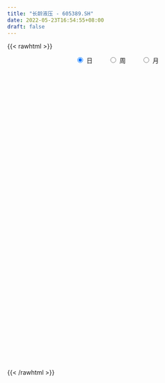 ```yaml
---
title: "长龄液压 - 605389.SH"
date: 2022-05-23T16:54:55+08:00
draft: false
---
```

{{< rawhtml >}}
    <div style="text-align: center">
        <label style="padding: 1rem;"><input style="margin-right: .5rem" type="radio" name="period" value="D" checked onclick="period_change(this)">日</label>
        <label style="padding: 1rem;"><input style="margin-right: .5rem" type="radio" name="period" value="W" onclick="period_change(this)">周</label>
        <label style="padding: 1rem;"><input style="margin-right: .5rem" type="radio" name="period" value="M" onclick="period_change(this)">月</label>
    </div>
    <div id="chart" style="height: 700px;"></div> 
    <script type="text/javascript">
        const D_v = [13403.27,26815.65,24101.14,26166.95,17252.53,18150.36,13635.96,12840.23,16609.92,12141.18,21136.01,15408.97,15176.77,13261.7,12049.44,40411.15,42694.57,39339.98,30309.21,31139.6,19080.95,13571.12,18367.07,14530.81,12487.03,13224.58,13496.95,10340.49,9659.22,9157.43,11276.62,29116.46,14051.99,12863.29,13284.78,13724.13,11887.88,8413.1,8761.85,9790.37,10187.94,8069.64,8228.83,8582.03,9807.91,8999.05,21972.57,11993.85,5647.52,9403.95,10021.71,9789.91,11733.96,8665.69,6961.91,11112.55,7828.38,27997.53,30719.82,18209.6,13160.79,10555.47,18458.37,11550.66,12583.61,8651.16,9633.37,19076.35,20701.47,13121.43,12326.56,10458.32,17554.17,44619.57,38234.69,24461.21,17650.05,12443.14,24937.23,14682.95,12320.08,9166.86,13213.57,8172.41,21400.29,9941.59,11847.31,9222.74,8119.77,6514.07,7665.84,6001.93,5715.0,4848.36,4235.83,7242.98,2504.4,4337.73,2418.29,2949.16,4014.63,3678.12,3461.12,4431.67,3594.78,2518.5,3035.88,3404.24,2215.0,3966.43,2903.67,9453.07,6928.73,5023.09,4215.88,3920.01,3649.97,2943.77,3034.15,3290.08,3171.26,4340.27,4888.43,5276.35,14981.03,9557.93,6090.09,4257.21,4876.0,7694.15,5820.49,7315.46,5079.99,12184.83,6198.84,6337.21,5585.56,3876.88,6796.27,3858.12,5321.12,6006.87,4493.56,10879.52,6631.0,7664.0,4666.4,6053.17,4590.68,8147.0,3851.56,3639.09,4569.4,5165.39,6904.54,3107.12,2104.64,2091.72,3126.32,3506.4,3876.4,5848.93,3965.93,13862.0,12760.4,8457.49,5827.56,16472.96,11462.88,6206.84,5838.0,4723.0,6003.83,4546.0,3128.21,5648.0,2556.96,4715.25,2590.09,3095.39,4370.0,3100.67,2358.83,3103.83,1902.84,4738.56,5101.06,3587.56,2369.56,2831.72,3108.0,2813.97,5995.0,3440.29,2695.16,2027.0,1882.0,1974.84,2595.84,3867.36,3923.0,5691.4,2908.0,2605.4,2166.68,3376.0,2800.08,3450.96,2005.12,1889.0,3322.64,2221.24,2263.64,2256.72,1936.0,2185.0,7082.0,4084.0,2681.84,2774.72,2558.0,6312.6,5705.48,4112.56,2515.0,3353.0,3801.0,2907.0,2330.12,7109.68,5548.44,5164.0,5250.0,5466.0,4865.68,3992.0,3226.68,2877.24,2532.0,2266.56,1952.12,3709.89,1933.0,1887.0,1978.0,2007.0,2058.96,1637.96,2080.12,1822.82]
const D_histogram = [0.0,0.0825481481,0.2002588836,0.3556031364,0.4011242468,0.2881517415,0.2011130744,0.1363417162,-0.0237839223,-0.0942542982,0.0204738905,0.0616995903,0.0386821559,-0.0057035818,-0.0090739528,0.197612926,0.3449638106,0.5520274415,0.6262904212,0.4634094281,0.3612989443,0.237670813,0.1312625637,-0.0822672932,-0.2245542739,-0.3840653098,-0.5349750832,-0.5792873703,-0.5477952615,-0.5037500231,-0.5385131718,-0.3266990916,-0.2476628731,-0.1654450754,-0.193656064,-0.2010930525,-0.2929403114,-0.3415907546,-0.3247376645,-0.2714387891,-0.2855401289,-0.3060350601,-0.2566515164,-0.2254619087,-0.1672300935,-0.1547088073,-0.3032443331,-0.4893663246,-0.5733028027,-0.6264133935,-0.5806862044,-0.5851257382,-0.6749638219,-0.7157155499,-0.762138496,-0.5935180659,-0.4233200253,0.0411289737,0.3943427763,0.5365299369,0.5358586103,0.499981581,0.6521014107,0.7122059212,0.6926322039,0.6340523343,0.5826441861,0.6819641669,0.6181933483,0.5447554429,0.3561856115,0.2423727963,0.5018329189,0.6939668697,0.5016729117,0.3422072459,0.1387832518,0.0298354475,-0.2924983026,-0.4361766921,-0.4912602012,-0.5180775608,-0.3918508911,-0.3170983055,-0.1457020374,-0.0564012665,-0.0862885943,-0.0787127424,-0.1282836881,-0.1884459818,-0.2612360635,-0.2890283872,-0.2456580096,-0.2059847665,-0.2123587298,-0.3003828855,-0.310478527,-0.360476118,-0.3222745419,-0.2204868477,-0.0887833648,-0.0522446791,0.0421892444,0.1340408795,0.1259796763,0.1052082679,0.0894447859,0.0614882441,0.0501890717,0.1117114798,0.1573232504,0.0491758887,-0.1485111835,-0.3239717178,-0.3523966694,-0.2659476477,-0.2620331837,-0.1830987831,-0.1125562,-0.0475239826,-0.0262605804,0.0590501796,0.1594762118,0.2407738677,0.4431178521,0.539959183,0.5439445834,0.5540131983,0.5016482921,0.5176902834,0.4973681509,0.4956668888,0.4618384506,0.4832607069,0.4203022644,0.2768037642,0.1816132889,0.1334028124,0.0332605702,-0.0310781951,-0.1199484114,-0.1375757459,-0.1278189278,-0.0379389096,0.0330797492,0.0738000997,0.0945035774,0.0675368019,0.080874025,0.0094613211,-0.0743347426,-0.1019798769,-0.0799855274,-0.1101735742,-0.2063346362,-0.2477140232,-0.2424509018,-0.228098119,-0.2184914537,-0.1697455157,-0.0928927085,-0.0890321127,-0.047319938,0.0632631749,0.1842686996,0.253989364,0.2777592563,0.3008432703,0.223322402,0.1813874366,0.1137641295,0.0862941626,-0.0270842178,-0.1621378728,-0.2765244704,-0.4045159523,-0.4325713047,-0.5174237397,-0.5180144491,-0.4262893176,-0.2792628353,-0.1876083755,-0.1197208681,-0.1389390102,-0.1163408499,-0.0071875527,0.087331726,0.1030689414,0.1187831545,0.1474283404,0.1051213893,0.1122186565,0.0488218024,0.0089085323,-0.0333589663,-0.0307760977,-0.0039762009,0.0066123257,-0.010122852,0.0022269008,-0.0578288514,-0.189981248,-0.2399845639,-0.2302247845,-0.283187282,-0.3643829451,-0.3318287217,-0.2748772327,-0.2011639406,-0.1311993572,-0.0509986051,0.0277008996,0.0323476806,0.0476982276,0.0273627913,0.0156580259,0.1184307216,0.1520047827,0.1707325016,0.2126073106,0.1559059872,0.2251073145,0.2363405305,0.2426599342,0.197151863,0.1715115483,0.079505077,0.0009594619,-0.0133415375,0.0261683664,-0.0361038327,-0.1518044397,-0.4075389926,-0.6741679076,-0.7489548093,-0.8235921789,-0.7289728579,-0.5781522414,-0.43698488,-0.26104717,-0.0968329343,0.0427111022,0.1504453866,0.2360804899,0.2926262195,0.3139064089,0.3431606739,0.342550237,0.3645921005,0.3937401238]
const D_fast = [0.0,0.1031851852,0.2709606416,0.5152056784,0.6610078505,0.6200732806,0.5833128821,0.552626953,0.3865553339,0.2925213835,0.4123680447,0.4690186421,0.4556717466,0.4098601135,0.4042212543,0.6603113646,0.8939032019,1.2389736931,1.4698092781,1.4227806421,1.4109948943,1.3467844663,1.2731918579,1.0390951777,0.8406696285,0.5851422651,0.300488721,0.1113545913,0.0058978847,-0.0759943827,-0.2453858243,-0.1152465171,-0.0981260169,-0.057269488,-0.1338944926,-0.1916047442,-0.356687081,-0.4907352128,-0.5550665388,-0.5696273607,-0.6551137327,-0.7521174289,-0.7668967644,-0.7920726339,-0.7756483421,-0.8018042577,-1.0261508667,-1.3346144394,-1.5618766181,-1.7715905574,-1.8710349194,-2.0217558877,-2.2803349268,-2.5000155423,-2.7369731124,-2.7167321988,-2.6523641645,-2.1776329221,-1.7258334254,-1.4495137806,-1.3162204546,-1.2271020886,-0.9119569063,-0.6738009155,-0.5202165818,-0.4202833678,-0.3260304695,-0.0562194469,0.0345580715,0.0973090268,-0.0022144017,-0.0554340178,0.3294843345,0.6951100027,0.6282342727,0.5543204184,0.3855922372,0.2841032948,-0.111355031,-0.3640775935,-0.5419761529,-0.6983129028,-0.6700489558,-0.6745709465,-0.5396001877,-0.4643997336,-0.5158592098,-0.5279615436,-0.6096034114,-0.7168772005,-0.854976298,-0.9550257186,-0.9730698433,-0.9848927918,-1.0443564376,-1.2074763147,-1.295191588,-1.4353082085,-1.4776752678,-1.4310092856,-1.3215016438,-1.298024128,-1.1930428933,-1.0676810383,-1.0442473224,-1.0387166638,-1.0321189494,-1.0447034301,-1.0434553346,-0.9540050566,-0.8690624734,-0.9649158629,-1.199730731,-1.4561841947,-1.5727083137,-1.5527462039,-1.6143400358,-1.581180331,-1.5387767978,-1.4856255762,-1.470927319,-1.3708540142,-1.230558929,-1.0890678061,-0.7759443588,-0.5441132321,-0.4041416858,-0.2555697713,-0.1825226045,-0.0370580424,0.0669618629,0.189177323,0.2708084975,0.4130459305,0.455163054,0.3808654949,0.3310783418,0.3162185684,0.2243914688,0.1522831547,0.0334258355,-0.0185954354,-0.0407933493,0.0396019416,0.1188905376,0.178060913,0.2223902851,0.21230771,0.2458634395,0.1768160658,0.0744363164,0.0212962129,0.0232941806,-0.0344372598,-0.1821819809,-0.2854898736,-0.3408394777,-0.3835112247,-0.4285274228,-0.4222178637,-0.3685882336,-0.386985666,-0.3571034758,-0.2307045692,-0.0636318695,0.0695861358,0.1627958422,0.2610906738,0.2394004059,0.2428122997,0.203630025,0.1977335987,0.0775841639,-0.0980039593,-0.2815216745,-0.5106421445,-0.6468403231,-0.861048693,-0.9911430147,-1.0059902125,-0.9287794391,-0.8840270732,-0.8460697828,-0.9000226775,-0.9065097297,-0.7991533206,-0.6828011105,-0.6412966597,-0.5958866579,-0.5303843869,-0.5464109907,-0.5112590594,-0.5624504629,-0.6001365999,-0.6507438401,-0.6558549959,-0.6300491493,-0.6178075414,-0.6370734321,-0.6241669541,-0.6986799191,-0.8783276277,-0.9883270845,-1.0361235013,-1.1598828193,-1.3321742186,-1.3825771757,-1.3943449948,-1.3709226879,-1.3337579438,-1.266306843,-1.1806821134,-1.1679484123,-1.1406733084,-1.1541680469,-1.1619583058,-1.0295779297,-0.9580026729,-0.8965918287,-0.801565192,-0.8192900186,-0.6938118626,-0.623493514,-0.5565091268,-0.5527292323,-0.5354916598,-0.6076218619,-0.6859276115,-0.7035639953,-0.6575119998,-0.7288101571,-0.882461874,-1.240081175,-1.675252067,-1.937277671,-2.2178130854,-2.3054369788,-2.2991544226,-2.2672332812,-2.1565573638,-2.0165513617,-1.8663295496,-1.7209839185,-1.5763286928,-1.4466264083,-1.3468696167,-1.2318251832,-1.1467980609,-1.0336081723,-0.906025118]
const D_slow = [0.0,0.020637037,0.0707017579,0.159602542,0.2598836037,0.3319215391,0.3821998077,0.4162852368,0.4103392562,0.3867756816,0.3918941542,0.4073190518,0.4169895908,0.4155636953,0.4132952071,0.4626984386,0.5489393913,0.6869462516,0.8435188569,0.959371214,1.04969595,1.1091136533,1.1419292942,1.1213624709,1.0652239024,0.9692075749,0.8354638042,0.6906419616,0.5536931462,0.4277556404,0.2931273475,0.2114525746,0.1495368563,0.1081755874,0.0597615714,0.0094883083,-0.0637467696,-0.1491444582,-0.2303288743,-0.2981885716,-0.3695736038,-0.4460823688,-0.5102452479,-0.5666107251,-0.6084182485,-0.6470954503,-0.7229065336,-0.8452481148,-0.9885738154,-1.1451771638,-1.2903487149,-1.4366301495,-1.6053711049,-1.7842999924,-1.9748346164,-2.1232141329,-2.2290441392,-2.2187618958,-2.1201762017,-1.9860437175,-1.8520790649,-1.7270836697,-1.564058317,-1.3860068367,-1.2128487857,-1.0543357021,-0.9086746556,-0.7381836139,-0.5836352768,-0.4474464161,-0.3584000132,-0.2978068141,-0.1723485844,0.001143133,0.126561361,0.2121131724,0.2468089854,0.2542678473,0.1811432716,0.0720990986,-0.0507159517,-0.1802353419,-0.2781980647,-0.3574726411,-0.3938981504,-0.407998467,-0.4295706156,-0.4492488012,-0.4813197232,-0.5284312187,-0.5937402345,-0.6659973314,-0.7274118337,-0.7789080254,-0.8319977078,-0.9070934292,-0.9847130609,-1.0748320905,-1.1554007259,-1.2105224378,-1.232718279,-1.2457794488,-1.2352321377,-1.2017219178,-1.1702269987,-1.1439249318,-1.1215637353,-1.1061916743,-1.0936444063,-1.0657165364,-1.0263857238,-1.0140917516,-1.0512195475,-1.1322124769,-1.2203116443,-1.2867985562,-1.3523068521,-1.3980815479,-1.4262205979,-1.4381015935,-1.4446667386,-1.4299041937,-1.3900351408,-1.3298416739,-1.2190622108,-1.0840724151,-0.9480862692,-0.8095829697,-0.6841708966,-0.5547483258,-0.430406288,-0.3064895658,-0.1910299532,-0.0702147764,0.0348607897,0.1040617307,0.1494650529,0.182815756,0.1911308986,0.1833613498,0.1533742469,0.1189803105,0.0870255785,0.0775408511,0.0858107884,0.1042608134,0.1278867077,0.1447709082,0.1649894144,0.1673547447,0.148771059,0.1232760898,0.103279708,0.0757363144,0.0241526553,-0.0377758504,-0.0983885759,-0.1554131056,-0.2100359691,-0.252472348,-0.2756955251,-0.2979535533,-0.3097835378,-0.2939677441,-0.2479005692,-0.1844032282,-0.1149634141,-0.0397525965,0.016078004,0.0614248631,0.0898658955,0.1114394361,0.1046683817,0.0641339135,-0.0049972041,-0.1061261922,-0.2142690184,-0.3436249533,-0.4731285656,-0.579700895,-0.6495166038,-0.6964186977,-0.7263489147,-0.7610836673,-0.7901688797,-0.7919657679,-0.7701328364,-0.7443656011,-0.7146698124,-0.6778127273,-0.65153238,-0.6234777159,-0.6112722653,-0.6090451322,-0.6173848738,-0.6250788982,-0.6260729484,-0.624419867,-0.62695058,-0.6263938548,-0.6408510677,-0.6883463797,-0.7483425207,-0.8058987168,-0.8766955373,-0.9677912735,-1.050748454,-1.1194677621,-1.1697587473,-1.2025585866,-1.2153082379,-1.208383013,-1.2002960929,-1.188371536,-1.1815308382,-1.1776163317,-1.1480086513,-1.1100074556,-1.0673243302,-1.0141725026,-0.9751960058,-0.9189191771,-0.8598340445,-0.799169061,-0.7498810952,-0.7070032082,-0.6871269389,-0.6868870734,-0.6902224578,-0.6836803662,-0.6927063244,-0.7306574343,-0.8325421825,-1.0010841594,-1.1883228617,-1.3942209064,-1.5764641209,-1.7210021813,-1.8302484012,-1.8955101938,-1.9197184273,-1.9090406518,-1.8714293051,-1.8124091827,-1.7392526278,-1.6607760256,-1.5749858571,-1.4893482979,-1.3982002728,-1.2997652418]
const D_data = [['2021-05-12', 56.5174, 57.204, 56.1791, 57.2836],['2021-05-13', 56.7164, 58.4975, 56.2786, 60.2886],['2021-05-14', 58.0299, 59.602, 57.4826, 60.6468],['2021-05-17', 58.9055, 61.0547, 58.1095, 62.6866],['2021-05-18', 60.995, 60.5572, 60.1891, 62.0398],['2021-05-19', 60.4279, 58.7065, 58.5075, 61.2935],['2021-05-20', 58.6866, 58.7363, 58.2886, 59.5224],['2021-05-21', 58.7662, 58.796, 58.4378, 59.5025],['2021-05-24', 58.7065, 57.0945, 56.8458, 58.806],['2021-05-25', 57.3134, 57.602, 56.7761, 57.7015],['2021-05-26', 57.791, 60.0697, 57.6119, 60.4179],['2021-05-27', 60.0498, 59.6617, 59.3035, 60.4677],['2021-05-28', 59.204, 59.005, 58.8458, 60.2388],['2021-05-31', 59.4925, 58.6269, 57.7413, 59.4925],['2021-06-01', 58.3184, 59.0647, 58.3184, 59.3234],['2021-06-02', 59.1045, 62.3881, 58.01, 63.6617],['2021-06-03', 61.592, 62.8955, 61.4726, 65.194],['2021-06-04', 62.4876, 65.0547, 61.5821, 65.8308],['2021-06-07', 65.2637, 64.7363, 63.6517, 66.1592],['2021-06-08', 64.1891, 62.0896, 61.801, 64.9552],['2021-06-09', 61.7413, 62.607, 61.3035, 63.1841],['2021-06-10', 62.1891, 62.1194, 61.9104, 63.0647],['2021-06-11', 61.791, 62.0199, 60.6368, 62.0896],['2021-06-15', 61.99, 59.99, 59.8806, 61.99],['2021-06-16', 59.592, 59.9502, 58.3085, 60.8955],['2021-06-17', 59.5522, 58.8159, 58.597, 60.5771],['2021-06-18', 59.1045, 57.8408, 57.7114, 59.1045],['2021-06-21', 57.6617, 58.3085, 57.3134, 58.5771],['2021-06-22', 58.38, 58.86, 58.05, 59.96],['2021-06-23', 58.99, 58.87, 58.29, 59.39],['2021-06-24', 59.28, 57.54, 57.54, 59.3],['2021-06-25', 57.71, 60.8, 56.38, 62.22],['2021-06-28', 60.7, 59.72, 59.57, 60.7],['2021-06-29', 59.76, 60.05, 59.04, 60.99],['2021-06-30', 59.91, 58.68, 58.5, 60.24],['2021-07-01', 58.52, 58.69, 57.71, 59.99],['2021-07-02', 58.03, 57.16, 57.01, 58.58],['2021-07-05', 57.12, 57.05, 56.68, 57.59],['2021-07-06', 57.36, 57.49, 56.69, 57.88],['2021-07-07', 57.2, 57.86, 57.09, 57.97],['2021-07-08', 58.02, 56.85, 56.8, 58.03],['2021-07-09', 56.79, 56.38, 56.02, 56.79],['2021-07-12', 56.69, 57.04, 56.15, 57.5],['2021-07-13', 57.18, 56.76, 56.3, 57.41],['2021-07-14', 56.8, 57.1, 56.35, 57.47],['2021-07-15', 56.81, 56.5, 56.11, 56.97],['2021-07-16', 56.54, 53.83, 53.53, 56.54],['2021-07-19', 53.18, 52.02, 51.53, 53.83],['2021-07-20', 51.77, 52.01, 51.55, 52.6],['2021-07-21', 52.4, 51.39, 51.32, 52.4],['2021-07-22', 51.29, 51.95, 50.2, 52.3],['2021-07-23', 51.75, 50.77, 50.61, 52.38],['2021-07-26', 50.55, 48.72, 48.27, 50.6],['2021-07-27', 48.72, 48.18, 48.06, 50.17],['2021-07-28', 48.17, 47.01, 46.71, 48.2],['2021-07-29', 47.53, 49.2, 47.3, 50.48],['2021-07-30', 48.83, 49.42, 48.38, 49.95],['2021-08-02', 49.41, 54.36, 49.0, 54.36],['2021-08-03', 55.0, 55.05, 54.01, 56.99],['2021-08-04', 54.0, 53.83, 53.62, 55.6],['2021-08-05', 53.52, 52.58, 52.5, 54.3],['2021-08-06', 52.72, 52.2, 51.51, 53.51],['2021-08-09', 52.3, 55.1, 52.21, 55.9],['2021-08-10', 55.23, 54.86, 54.19, 55.42],['2021-08-11', 55.42, 54.35, 53.98, 55.89],['2021-08-12', 54.05, 54.02, 53.6, 54.78],['2021-08-13', 53.91, 54.16, 53.82, 55.32],['2021-08-16', 54.79, 56.57, 54.21, 56.77],['2021-08-17', 56.98, 55.05, 54.9, 58.47],['2021-08-18', 55.05, 54.95, 53.81, 56.5],['2021-08-19', 55.0, 53.1, 53.03, 55.0],['2021-08-20', 53.0, 53.41, 51.96, 53.98],['2021-08-23', 53.88, 58.75, 53.88, 58.75],['2021-08-24', 62.49, 59.6, 58.93, 62.49],['2021-08-25', 56.34, 55.27, 54.62, 57.0],['2021-08-26', 55.27, 55.09, 54.5, 56.48],['2021-08-27', 54.6, 53.78, 53.1, 54.96],['2021-08-30', 53.77, 54.22, 53.08, 54.44],['2021-08-31', 54.0, 50.3, 50.08, 54.19],['2021-09-01', 50.15, 51.0, 49.43, 51.2],['2021-09-02', 51.51, 51.2, 51.0, 52.37],['2021-09-03', 50.7, 50.91, 50.03, 51.92],['2021-09-06', 51.2, 52.7, 51.03, 52.74],['2021-09-07', 52.6, 52.27, 52.01, 52.6],['2021-09-08', 52.53, 53.91, 52.53, 55.55],['2021-09-09', 53.58, 53.45, 53.01, 53.79],['2021-09-10', 53.65, 52.0, 51.87, 53.76],['2021-09-13', 51.88, 52.28, 51.12, 52.5],['2021-09-14', 52.5, 51.3, 50.97, 52.5],['2021-09-15', 51.19, 50.67, 50.52, 51.19],['2021-09-16', 50.8, 49.89, 49.7, 51.05],['2021-09-17', 49.65, 49.87, 49.38, 50.41],['2021-09-22', 49.2, 50.49, 49.2, 50.88],['2021-09-23', 50.5, 50.38, 50.3, 51.18],['2021-09-24', 50.42, 49.61, 49.52, 50.74],['2021-09-27', 49.5, 48.0, 47.45, 49.5],['2021-09-28', 48.64, 48.33, 48.01, 48.65],['2021-09-29', 48.32, 47.25, 47.13, 48.32],['2021-09-30', 47.25, 47.89, 47.25, 48.09],['2021-10-08', 47.9, 48.68, 47.9, 48.86],['2021-10-11', 48.44, 49.39, 48.44, 49.55],['2021-10-12', 49.3, 48.42, 48.04, 49.3],['2021-10-13', 48.1, 49.32, 48.1, 49.5],['2021-10-14', 49.55, 49.69, 49.03, 49.85],['2021-10-15', 49.97, 48.6, 48.6, 49.97],['2021-10-18', 48.6, 48.29, 48.07, 48.6],['2021-10-19', 48.29, 48.17, 48.05, 48.43],['2021-10-20', 48.12, 47.8, 47.73, 48.17],['2021-10-21', 47.8, 47.79, 47.59, 48.2],['2021-10-22', 47.55, 48.75, 47.51, 49.65],['2021-10-25', 48.73, 48.8, 48.35, 49.16],['2021-10-26', 48.08, 46.64, 43.92, 48.1],['2021-10-27', 46.89, 44.5, 44.5, 46.89],['2021-10-28', 44.82, 43.42, 43.39, 44.82],['2021-10-29', 43.46, 44.27, 43.1, 44.75],['2021-11-01', 44.14, 45.44, 44.11, 45.56],['2021-11-02', 45.61, 44.25, 44.08, 45.62],['2021-11-03', 44.25, 45.04, 44.25, 45.38],['2021-11-04', 45.16, 45.02, 44.73, 45.29],['2021-11-05', 45.0, 45.05, 44.78, 45.46],['2021-11-08', 45.05, 44.5, 44.3, 45.23],['2021-11-09', 44.32, 45.4, 44.3, 45.5],['2021-11-10', 45.4, 45.98, 45.13, 46.35],['2021-11-11', 45.95, 46.2, 45.95, 46.7],['2021-11-12', 46.6, 48.58, 45.68, 50.82],['2021-11-15', 48.67, 48.3, 48.19, 49.55],['2021-11-16', 48.51, 47.7, 47.53, 48.76],['2021-11-17', 47.67, 48.13, 47.35, 48.25],['2021-11-18', 48.14, 47.55, 47.46, 48.47],['2021-11-19', 47.55, 48.63, 47.2, 48.97],['2021-11-22', 48.48, 48.5, 48.16, 49.07],['2021-11-23', 48.4, 49.02, 48.29, 49.48],['2021-11-24', 48.99, 48.87, 48.56, 49.12],['2021-11-25', 48.84, 49.89, 48.4, 50.15],['2021-11-26', 50.0, 49.08, 49.01, 50.0],['2021-11-29', 48.5, 47.8, 47.68, 48.5],['2021-11-30', 47.99, 47.96, 47.75, 48.6],['2021-12-01', 47.75, 48.31, 47.75, 48.46],['2021-12-02', 48.16, 47.35, 47.1, 48.28],['2021-12-03', 47.38, 47.38, 47.16, 47.79],['2021-12-06', 47.38, 46.62, 46.57, 47.69],['2021-12-07', 46.7, 47.14, 45.85, 47.26],['2021-12-08', 47.14, 47.37, 46.9, 47.78],['2021-12-09', 47.28, 48.59, 47.22, 49.22],['2021-12-10', 48.57, 48.8, 48.15, 49.04],['2021-12-13', 48.97, 48.78, 48.68, 49.8],['2021-12-14', 48.54, 48.78, 48.18, 49.17],['2021-12-15', 49.08, 48.25, 48.25, 49.38],['2021-12-16', 48.26, 48.8, 48.1, 48.99],['2021-12-17', 48.7, 47.64, 47.33, 48.87],['2021-12-20', 48.0, 47.06, 47.01, 48.08],['2021-12-21', 47.06, 47.41, 46.92, 47.65],['2021-12-22', 47.79, 47.96, 47.6, 48.5],['2021-12-23', 47.79, 47.22, 47.15, 48.06],['2021-12-24', 47.86, 45.93, 45.93, 47.86],['2021-12-27', 45.93, 46.06, 45.51, 46.44],['2021-12-28', 46.1, 46.34, 46.05, 46.5],['2021-12-29', 46.56, 46.3, 46.02, 46.69],['2021-12-30', 46.35, 46.1, 46.08, 46.6],['2021-12-31', 46.21, 46.56, 46.01, 46.64],['2022-01-04', 46.83, 47.11, 46.57, 47.19],['2022-01-05', 47.38, 46.3, 45.99, 47.38],['2022-01-06', 46.1, 46.8, 45.85, 47.2],['2022-01-07', 47.0, 48.04, 46.38, 48.72],['2022-01-10', 47.71, 48.86, 47.71, 49.98],['2022-01-11', 48.86, 48.88, 48.2, 49.38],['2022-01-12', 48.9, 48.75, 48.32, 48.9],['2022-01-13', 48.67, 49.09, 43.88, 50.8],['2022-01-14', 49.62, 47.89, 47.8, 49.97],['2022-01-17', 47.67, 48.18, 47.51, 48.48],['2022-01-18', 48.28, 47.69, 47.41, 48.28],['2022-01-19', 47.7, 48.03, 47.53, 48.6],['2022-01-20', 48.04, 46.61, 46.55, 48.11],['2022-01-21', 46.61, 45.6, 45.6, 46.96],['2022-01-24', 45.5, 45.01, 44.7, 45.8],['2022-01-25', 45.01, 43.9, 43.85, 45.06],['2022-01-26', 44.2, 44.37, 43.72, 44.5],['2022-01-27', 44.37, 42.93, 42.85, 44.4],['2022-01-28', 43.11, 43.28, 42.71, 43.73],['2022-02-07', 43.61, 44.23, 43.6, 44.49],['2022-02-08', 44.2, 45.2, 43.91, 45.8],['2022-02-09', 45.21, 44.87, 44.6, 45.4],['2022-02-10', 45.06, 44.78, 44.52, 45.06],['2022-02-11', 44.52, 43.61, 43.55, 44.97],['2022-02-14', 43.23, 43.93, 43.22, 44.15],['2022-02-15', 43.98, 45.21, 43.59, 46.5],['2022-02-16', 45.3, 45.5, 44.85, 46.5],['2022-02-17', 45.49, 44.78, 44.77, 45.82],['2022-02-18', 44.51, 44.85, 44.16, 44.93],['2022-02-21', 44.99, 45.14, 44.48, 45.3],['2022-02-22', 45.0, 44.22, 44.01, 45.0],['2022-02-23', 44.66, 44.74, 44.32, 44.87],['2022-02-24', 44.58, 43.68, 42.9, 44.96],['2022-02-25', 43.99, 43.63, 43.58, 44.32],['2022-02-28', 43.64, 43.28, 42.8, 43.64],['2022-03-01', 43.36, 43.62, 43.28, 43.73],['2022-03-02', 43.42, 43.9, 43.4, 44.09],['2022-03-03', 43.99, 43.71, 43.69, 44.07],['2022-03-04', 43.27, 43.26, 42.95, 43.58],['2022-03-07', 43.24, 43.52, 42.77, 44.26],['2022-03-08', 43.52, 42.37, 42.22, 43.9],['2022-03-09', 42.38, 40.75, 39.62, 42.76],['2022-03-10', 41.6, 41.01, 41.0, 41.98],['2022-03-11', 40.33, 41.35, 39.68, 41.48],['2022-03-14', 40.67, 40.12, 40.12, 41.23],['2022-03-15', 40.12, 39.01, 39.0, 40.5],['2022-03-16', 39.42, 39.88, 38.48, 39.96],['2022-03-17', 40.19, 40.03, 39.88, 40.76],['2022-03-18', 39.86, 40.24, 39.86, 40.34],['2022-03-21', 40.2, 40.28, 39.67, 40.5],['2022-03-22', 40.28, 40.57, 39.81, 41.0],['2022-03-23', 40.55, 40.8, 40.32, 41.08],['2022-03-24', 40.6, 39.95, 39.94, 40.79],['2022-03-25', 40.06, 40.0, 39.85, 40.46],['2022-03-28', 40.09, 39.4, 39.03, 40.09],['2022-03-29', 39.23, 39.27, 39.02, 39.68],['2022-03-30', 43.2, 40.84, 39.6, 43.2],['2022-03-31', 40.84, 40.29, 40.15, 40.84],['2022-04-01', 40.43, 40.22, 39.82, 40.43],['2022-04-06', 40.01, 40.68, 39.86, 40.74],['2022-04-07', 40.6, 39.41, 39.21, 40.6],['2022-04-08', 39.59, 41.04, 39.46, 42.0],['2022-04-11', 40.65, 40.59, 40.44, 41.9],['2022-04-12', 40.2, 40.65, 39.57, 40.66],['2022-04-13', 40.64, 39.96, 39.8, 40.64],['2022-04-14', 39.95, 40.06, 39.95, 40.53],['2022-04-15', 39.8, 38.91, 38.89, 40.18],['2022-04-18', 38.75, 38.55, 38.1, 38.9],['2022-04-19', 38.6, 39.0, 38.4, 39.1],['2022-04-20', 42.0, 39.65, 39.51, 42.0],['2022-04-21', 39.0, 38.21, 38.2, 39.58],['2022-04-22', 38.11, 36.88, 36.68, 38.21],['2022-04-25', 36.83, 33.78, 33.5, 36.87],['2022-04-26', 33.31, 31.66, 31.26, 33.8],['2022-04-27', 31.03, 32.41, 30.69, 32.53],['2022-04-28', 32.0, 31.19, 31.0, 32.39],['2022-04-29', 31.42, 32.53, 31.42, 32.8],['2022-05-05', 32.53, 33.14, 32.1, 33.66],['2022-05-06', 32.27, 33.15, 32.08, 33.28],['2022-05-09', 33.35, 33.9, 33.16, 34.17],['2022-05-10', 33.58, 34.26, 33.26, 34.46],['2022-05-11', 34.61, 34.48, 34.27, 34.96],['2022-05-12', 34.3, 34.56, 34.0, 34.87],['2022-05-13', 34.79, 34.7, 34.32, 34.85],['2022-05-16', 34.94, 34.68, 34.52, 35.18],['2022-05-17', 34.8, 34.45, 34.09, 34.8],['2022-05-18', 34.13, 34.72, 34.13, 35.0],['2022-05-19', 34.34, 34.48, 34.11, 34.76],['2022-05-20', 34.5, 34.9, 34.5, 35.0],['2022-05-23', 35.19, 35.24, 34.83, 35.26]]
const W_v = [164541.05,471199.61,245361.43,186588.23,142252.99,122023.98,44106.65,103063.28,88046.03,80472.85,147756.84,112467.95,53739.37,69550.22,65812.07,45222.9,57590.39,46856.94,46302.49,100643.21,60877.17,75684.13,142519.69,73550.26,64575.17,37524.35,14799.19,16503.4,2949.16,19180.32,15140.05,28524.44,16837.98,32657.34,32475.38,36599.61,26454.04,33332.07,31121.25,24129.98,13936.2,27553.26,54981.29,27317.67,18638.51,16028.72,17699.58,18188.98,11174.84,18995.16,13798.84,11953.24,17968.84,11645.32,19487.04,23059.24,22800.36,5409.24,11748.57,9762.04,1822.82]
const W_histogram = [0.0,-0.6394466097,-1.1843334451,-1.7885454803,-2.2532243136,-2.5139490317,-2.6058587089,-2.4573756396,-2.2562879656,-1.962852627,-1.2497043596,-0.8877758081,-0.8359609949,-0.5237807295,-0.4847251728,-0.4352829439,-0.4938875604,-0.6485630345,-0.7447391055,-0.5339428128,-0.1929060002,0.0393791367,0.2627100899,0.2613533564,0.3713601276,0.3390613669,0.3378276522,0.262185813,0.3034564348,0.3596290419,0.4360556592,0.2247010455,0.1792190621,0.4151771697,0.5921354172,0.7470147207,0.7410257661,0.8319438181,0.8122894891,0.6874097591,0.6508897756,0.7244279119,0.7574194452,0.6249715699,0.3924336483,0.2775736203,0.2999343963,0.2494552609,0.2096441351,0.0798494524,-0.0486689908,-0.1140180687,-0.1067321098,-0.0157679968,-0.0653506969,-0.1938954955,-0.5128087301,-0.6159806696,-0.5177673294,-0.3834518526,-0.2237408581]
const W_fast = [0.0,-0.7993082621,-1.6402784588,-2.691626864,-3.7196117757,-4.6088237518,-5.3521981062,-5.8180589468,-6.1810432642,-6.3783210824,-5.9775989049,-5.8376143053,-5.994789741,-5.8135546579,-5.8956803944,-5.9550589014,-6.137135408,-6.4539516408,-6.7363124882,-6.6590018987,-6.3661915861,-6.124061665,-5.8350531894,-5.7710715838,-5.5682247807,-5.5157581996,-5.4325350013,-5.4426303873,-5.3254956567,-5.1794157892,-4.9939752571,-5.1491546094,-5.1498318272,-4.8100794272,-4.4850873254,-4.1434543417,-3.9641868549,-3.6652828483,-3.481864805,-3.4348920952,-3.3086896349,-3.0540445206,-2.8316981259,-2.8079031088,-2.9423326183,-2.9877992412,-2.8904548661,-2.8785701863,-2.8659702783,-2.9758025979,-3.1164882889,-3.2103418839,-3.2297389525,-3.1427168387,-3.2086372129,-3.3856558855,-3.8327713026,-4.0899384094,-4.1211669016,-4.082714388,-3.978938608]
const W_slow = [0.0,-0.1598616524,-0.4559450137,-0.9030813838,-1.4663874622,-2.0948747201,-2.7463393973,-3.3606833072,-3.9247552986,-4.4154684554,-4.7278945453,-4.9498384973,-5.158828746,-5.2897739284,-5.4109552216,-5.5197759576,-5.6432478477,-5.8053886063,-5.9915733827,-6.1250590859,-6.1732855859,-6.1634408017,-6.0977632793,-6.0324249402,-5.9395849083,-5.8548195665,-5.7703626535,-5.7048162003,-5.6289520915,-5.5390448311,-5.4300309163,-5.3738556549,-5.3290508894,-5.2252565969,-5.0772227426,-4.8904690625,-4.7052126209,-4.4972266664,-4.2941542941,-4.1223018543,-3.9595794104,-3.7784724325,-3.5891175712,-3.4328746787,-3.3347662666,-3.2653728615,-3.1903892624,-3.1280254472,-3.0756144134,-3.0556520503,-3.067819298,-3.0963238152,-3.1230068427,-3.1269488419,-3.1432865161,-3.19176039,-3.3199625725,-3.4739577399,-3.6033995722,-3.6992625354,-3.7551977499]
const W_data = [['2021-03-26', 47.0448, 82.6567, 47.0448, 82.6567],['2021-04-02', 83.2836, 72.6368, 66.8159, 90.9254],['2021-04-09', 71.4428, 69.8308, 69.7711, 79.1343],['2021-04-16', 69.1642, 64.6766, 63.592, 73.3234],['2021-04-23', 64.4577, 61.7313, 61.7313, 68.6269],['2021-04-30', 61.6915, 60.1493, 59.005, 63.2139],['2021-05-07', 59.7015, 58.9055, 57.3234, 60.5174],['2021-05-14', 58.3582, 59.602, 55.7214, 60.6468],['2021-05-21', 58.9055, 58.796, 58.1095, 62.6866],['2021-05-28', 58.7065, 59.005, 56.7761, 60.4677],['2021-06-04', 59.4925, 65.0547, 57.7413, 65.8308],['2021-06-11', 65.2637, 62.0199, 60.6368, 66.1592],['2021-06-18', 61.99, 57.8408, 57.7114, 61.99],['2021-06-25', 57.6617, 60.8, 56.38, 62.22],['2021-07-02', 60.7, 57.16, 57.01, 60.99],['2021-07-09', 57.12, 56.38, 56.02, 58.03],['2021-07-16', 56.69, 53.83, 53.53, 57.5],['2021-07-23', 53.18, 50.77, 50.2, 53.83],['2021-07-30', 50.55, 49.42, 46.71, 50.6],['2021-08-06', 49.41, 52.2, 49.0, 56.99],['2021-08-13', 52.3, 54.16, 52.21, 55.9],['2021-08-20', 54.79, 53.41, 51.96, 58.47],['2021-08-27', 53.88, 53.78, 53.1, 62.49],['2021-09-03', 53.77, 50.91, 49.43, 54.44],['2021-09-10', 51.2, 52.0, 51.03, 55.55],['2021-09-17', 51.88, 49.87, 49.38, 52.5],['2021-09-24', 49.2, 49.61, 49.2, 51.18],['2021-09-30', 49.5, 47.89, 47.13, 49.5],['2021-10-08', 47.9, 48.68, 47.9, 48.86],['2021-10-15', 48.44, 48.6, 48.04, 49.97],['2021-10-22', 48.6, 48.75, 47.51, 49.65],['2021-10-29', 48.73, 44.27, 43.1, 49.16],['2021-11-05', 44.14, 45.05, 44.08, 45.62],['2021-11-12', 45.05, 48.58, 44.3, 50.82],['2021-11-19', 48.67, 48.63, 47.2, 49.55],['2021-11-26', 48.48, 49.08, 48.16, 50.15],['2021-12-03', 48.5, 47.38, 47.1, 48.6],['2021-12-10', 47.38, 48.8, 45.85, 49.22],['2021-12-17', 48.97, 47.64, 47.33, 49.8],['2021-12-24', 48.0, 45.93, 45.93, 48.5],['2021-12-31', 45.93, 46.56, 45.51, 46.69],['2022-01-07', 46.83, 48.04, 45.85, 48.72],['2022-01-14', 47.71, 47.89, 43.88, 50.8],['2022-01-21', 47.67, 45.6, 45.6, 48.6],['2022-01-28', 45.5, 43.28, 42.71, 45.8],['2022-02-11', 43.61, 43.61, 43.55, 45.8],['2022-02-18', 43.23, 44.85, 43.22, 46.5],['2022-02-25', 44.99, 43.63, 42.9, 45.3],['2022-03-04', 43.64, 43.26, 42.8, 44.09],['2022-03-11', 43.24, 41.35, 39.62, 44.26],['2022-03-18', 40.67, 40.24, 38.48, 41.23],['2022-03-25', 40.2, 40.0, 39.67, 41.08],['2022-04-01', 40.09, 40.22, 39.02, 43.2],['2022-04-08', 40.01, 41.04, 39.21, 42.0],['2022-04-15', 40.65, 38.91, 38.89, 41.9],['2022-04-22', 38.75, 36.88, 36.68, 42.0],['2022-04-29', 36.83, 32.53, 30.69, 36.87],['2022-05-06', 32.53, 33.15, 32.08, 33.66],['2022-05-13', 33.35, 34.7, 33.16, 34.96],['2022-05-20', 34.94, 34.9, 34.09, 35.18],['2022-05-27', 35.19, 35.24, 34.83, 35.26]]
const M_v = [502800.5,829166.7899999999,328950.51,410452.74,221584.73,417104.57,169572.0,65793.97,130493.08,117050.77,128490.73,54612.44,68513.92,79673.8,28742.67]
const M_histogram = [0.0,-0.6121390313,-1.0594874003,-1.2771379184,-1.930838103,-2.1720658453,-2.3471278314,-2.5434111589,-2.2704020446,-2.0372183118,-1.9565542084,-1.7619336795,-1.692888812,-2.0067236027,-1.871343538]
const M_fast = [0.0,-0.7651737892,-1.4773940082,-2.0143290059,-3.1507387162,-3.9349829199,-4.6968268639,-5.5289629811,-5.8235543779,-6.099675223,-6.5081496718,-6.7540125627,-7.1081898982,-7.9237055895,-8.2561614094]
const M_slow = [0.0,-0.1530347578,-0.4179066079,-0.7371910875,-1.2199006132,-1.7629170746,-2.3496990324,-2.9855518222,-3.5531523333,-4.0624569113,-4.5515954634,-4.9920788832,-5.4153010862,-5.9169819869,-6.3848178714]
const M_data = [['2021-03-31', 47.0448, 69.7413, 47.0448, 90.9254],['2021-04-30', 68.0299, 60.1493, 59.005, 79.1343],['2021-05-31', 59.7015, 58.6269, 55.7214, 62.6866],['2021-06-30', 58.3184, 58.68, 56.38, 66.1592],['2021-07-30', 58.52, 49.42, 46.71, 59.99],['2021-08-31', 49.41, 50.3, 49.0, 62.49],['2021-09-30', 50.15, 47.89, 47.13, 55.55],['2021-10-29', 47.9, 44.27, 43.1, 49.97],['2021-11-30', 44.14, 47.96, 44.08, 50.82],['2021-12-31', 47.75, 46.56, 45.51, 49.8],['2022-01-28', 46.83, 43.28, 42.71, 50.8],['2022-02-28', 43.61, 43.28, 42.8, 46.5],['2022-03-31', 43.36, 40.29, 38.48, 44.26],['2022-04-29', 40.43, 32.53, 30.69, 42.0],['2022-05-31', 32.53, 35.24, 32.08, 35.26]]
        const D_a = [null,null,null,62.6866,null,null,null,null,null,56.7761,null,null,null,null,null,null,null,null,66.1592,null,null,null,null,null,null,null,null,null,null,null,null,56.38,null,null,null,null,null,null,null,null,58.03,null,null,null,null,null,null,null,null,null,null,null,null,null,46.71,null,null,null,56.99,null,null,null,null,null,null,null,null,null,null,null,null,null,null,null,null,null,null,null,null,49.43,null,null,null,null,55.55,null,null,null,null,null,null,null,null,null,null,null,null,47.13,null,null,null,null,null,null,49.97,null,null,null,null,null,null,null,null,null,43.1,null,null,null,null,null,null,null,null,null,50.82,null,null,null,null,null,null,null,null,null,null,null,null,null,null,null,null,45.85,null,null,null,null,null,49.38,null,null,null,null,null,null,null,45.51,null,null,null,null,null,null,null,null,null,null,null,50.8,null,null,null,null,null,null,null,null,null,null,42.71,null,null,null,null,null,null,46.5,null,null,null,null,null,null,null,null,null,null,null,null,null,null,null,null,null,null,null,null,38.48,null,null,null,null,41.08,null,null,null,39.02,null,null,null,null,null,42.0,null,null,null,null,null,null,null,null,null,null,null,null,30.69,null,null,null,null,null,null,null,null,null,35.18,null,null,null,null,null]
const W_a = [null,90.9254,null,null,null,null,null,55.7214,null,null,null,66.1592,null,null,null,null,null,null,46.71,null,null,null,62.49,null,null,null,null,null,null,null,null,43.1,null,null,null,null,null,null,null,null,null,null,50.8,null,null,null,null,null,null,null,null,null,null,null,null,null,30.69,null,null,null,null]
const M_a = [null,null,null,null,null,null,null,43.1,null,null,null,null,null,null,null]
        const D_b = [[{ coord: ['2021-05-17', 62.6866] }, { coord: ['2021-08-03', 56.7761] }],[{ coord: ['2021-09-01', 49.97] }, { coord: ['2021-11-12', 49.43] }],[{ coord: ['2021-12-07', 49.38] }, { coord: ['2022-02-15', 45.85] }],[{ coord: ['2022-03-16', 41.08] }, { coord: ['2022-04-08', 39.02] }]]
const W_b = [[{ coord: ['2021-04-02', 66.1592] }, { coord: ['2021-08-27', 55.7214] }]]
const M_b = []
    </script>
{{< /rawhtml >}}
